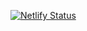 [![Netlify Status](https://api.netlify.com/api/v1/badges/7499bc58-19c4-4797-b00d-85c5ded12c66/deploy-status)](https://app.netlify.com/sites/posh-collective/deploys)